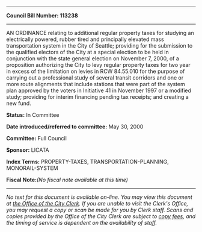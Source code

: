 

********

**Council Bill Number: 113238**
********

 AN ORDINANCE relating to additional regular property taxes for studying an electrically powered, rubber tired and principally elevated mass transportation system in the City of Seattle; providing for the submission to the qualified electors of the City at a special election to be held in conjunction with the state general election on November 7, 2000, of a proposition authorizing the City to levy regular property taxes for two year in excess of the limitation on levies in RCW 84.55.010 for the purpose of carrying out a professional study of several transit corridors and one or more route alignments that include stations that were part of the system plan approved by the voters in Initiative 41 in November 1997 or a modified study; providing for interim financing pending tax receipts; and creating a new fund.

**Status:** In Committee
   
   
**Date introduced/referred to committee:** May 30, 2000
   
**Committee:** Full Council
   
**Sponsor:** LICATA
   
   
**Index Terms:** PROPERTY-TAXES, TRANSPORTATION-PLANNING, MONORAIL-SYSTEM

**Fiscal Note:**_(No fiscal note available at this time)_
********

_No text for this document is available on-line. You may view this document at [the Office of the City Clerk](http://www.seattle.gov/leg/clerk/contactUs.htm). If you are unable to visit the Clerk's Office, you may request a copy or scan be made for you by Clerk staff. Scans and copies provided by the Office of the City Clerk are subject to [copy fees](http://clerk.seattle.gov/~public/clerkfees.htm), and the timing of service is dependent on the availability of staff._

